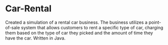 # Car-Rental
Created a simulation of a rental car business. The business utilizes a point-of-sale system that allows customers to rent a specific type of car, charging them based on the type of car they picked and the amount of time they have the car. Written in Java.

